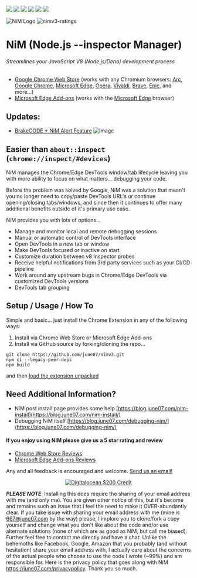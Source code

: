 ![](https://img.shields.io/chrome-web-store/v/fbbpbfibkcdehkkkcoileebbgbamjelh.svg) ![](https://img.shields.io/badge/dynamic/json?label=microsoft%20edge%20add-on&query=%24.version&url=https%3A%2F%2Fmicrosoftedge.microsoft.com%2Faddons%2Fgetproductdetailsbycrxid%2Fbhgmgiigndniabncaajbbeobkcfjkdod) ![](https://img.shields.io/chrome-web-store/users/fbbpbfibkcdehkkkcoileebbgbamjelh.svg) ![](https://img.shields.io/chrome-web-store/rating/fbbpbfibkcdehkkkcoileebbgbamjelh.svg) ![](https://img.shields.io/chrome-web-store/stars/fbbpbfibkcdehkkkcoileebbgbamjelh.svg) ![](https://img.shields.io/chrome-web-store/rating-count/fbbpbfibkcdehkkkcoileebbgbamjelh.svg)

<!--The ratings badges are currently broken due to [this](https://github.com/badges/shields/issues/5475) and [this](https://github.com/pandawing/node-chrome-web-store-item-property/issues/275#issuecomment-687801815).-->

![NiM Logo](https://june07.github.io/image/smallPromoTile.png) ![nimv3-ratings](https://github.com/june07/nimv3/assets/11353590/e6f30f3f-4ae5-4831-bafa-392eaeff66fd)

# NiM (Node.js --inspector Manager)
###### Streamlines your JavaScript V8 (Node.js/Deno) development process

* [Google Chrome Web Store](https://chrome.google.com/webstore/detail/nodejs-v8-inspector-manag/fbbpbfibkcdehkkkcoileebbgbamjelh) (works with any Chromium browsers: [Arc](https://arc.net/), [Google Chrome](https://www.google.com/chrome/), [Microsoft Edge](https://www.microsoft.com/edge), [Opera](https://www.opera.com/), [Vivaldi](https://vivaldi.com/), [Brave](https://brave.com/), [Epic](https://www.epicbrowser.com/), and more...)
* [Microsoft Edge Add-ons](https://microsoftedge.microsoft.com/addons/detail/nodejs-v8-inspector-ma/bhgmgiigndniabncaajbbeobkcfjkdod) (works with the [Microsoft Edge](https://www.microsoft.com/edge) browser) 

## Updates:
* [BrakeCODE + NiM Alert Feature](https://blog.june07.com/brakecode-nim-alert-feature/)
![image](https://user-images.githubusercontent.com/11353590/219787886-296d9442-35e5-4bca-8969-c266c84d0cb9.png)

## Easier than `about::inspect` (`chrome://inspect/#devices`)

NiM manages the Chrome/Edge DevTools window/tab lifecycle leaving you with more ability to focus on what matters... debugging your code.

Before the problem was solved by Google, NiM was a solution that mean't you no longer need to copy/paste DevTools URL's or continue opening/closing tabs/windows, and since then it continues to offer many additional benefits outside of it's primary use case.

NiM provides you with lots of options...
 
* Manage and monitor local and remote debugging sessions
* Manual or automatic control of DevTools interface
* Open DevTools in a new tab or window
* Make DevTools focused or inactive on start
* Customize duration between v8 Inspector probes
* Receive helpful notifications from 3rd party services such as your CI/CD pipeline
* Work around any upstream bugs in Chrome/Edge DevTools via customized DevTools versions
* DevTools tab grouping

## Setup / Usage / How To

Simple and basic... just install the Chrome Extension in any of the following ways:

1. Install via Chrome Web Store or Microsoft Edge Add-ons
2. Install via GitHub source by forking/cloning the repo...

```
git clone https://github.com/june07/nimv3.git
npm ci --legacy-peer-deps
npm build
```

and then [load the extension unpacked](https://developer.chrome.com/docs/extensions/mv3/getstarted/development-basics/#load-unpacked)

## Need Additional Information?
* NiM post install page provides some help [https://blog.june07.com/nim-install](https://blog.june07.com/nim-install/)
* Debugging NiM itself [https://blog.june07.com/debugging-nim/](https://blog.june07.com/debugging-nim/)

#### If you enjoy using NIM please give us a 5 star rating and review
* [Chrome Web Store Reviews]([https://chrome.google.com/webstore/detail/nodejs-v8-inspector-manag/gnhhdgbaldcilmgcpfddgdbkhjohddkj/reviews](https://chrome.google.com/webstore/detail/nodejs-v8-inspector-manag/fbbpbfibkcdehkkkcoileebbgbamjelh/reviews))
* [Microsoft Edge Add-ons Reviews](https://microsoftedge.microsoft.com/addons/detail/nodejs-v8-inspector-ma/bhgmgiigndniabncaajbbeobkcfjkdod)

Any and all feedback is encouraged and welcome. [Send us an email!](mailto:667@june07.com)

<div style="display:flex; justify-content:center;">
  <a href="https://m.do.co/c/fe4184318b19" target="_blank" rel="noopener"><IMG border="0" alt="Digitalocean $200 Credit" src="https://june07.github.io/image/digitalocean-credit.webp"></a>
</div>

***PLEASE NOTE***: Installing this does require the sharing of your email address with me (and only me). You are given other notice of this, but it's become and remains such an issue that I feel the need to make it OVER-abundantly clear. If you take issue with sharing your email address with me (mine is 667@june07.com by the way) please, I implore you to clone/fork a copy yourself and change what you don't like about the code and/or use alternate solutions (none of which are as good as NiM, but call me biased). Further feel free to contact me directly and have a chat. Unlike the behemoths like Facebook, Google, Amazon that you probably (and without hesitation) share your email address with, I actually care about the concerns of the actual people who choose to use the code I wrote (~99%) and am responsible for. Here is the privacy policy that goes along with NiM https://june07.com/privacypolicy. Thank you so much.

